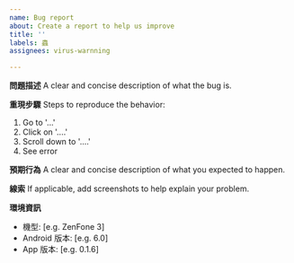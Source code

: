 ```yaml
---
name: Bug report
about: Create a report to help us improve
title: ''
labels: 蟲
assignees: virus-warnning

---
```


**問題描述**
A clear and concise description of what the bug is.

**重現步驟**
Steps to reproduce the behavior:
1. Go to '...'
2. Click on '....'
3. Scroll down to '....'
4. See error

**預期行為**
A clear and concise description of what you expected to happen.

**線索**
If applicable, add screenshots to help explain your problem.

**環境資訊**
 - 機型: [e.g. ZenFone 3]
 - Android 版本: [e.g. 6.0]
 - App 版本: [e.g. 0.1.6]
